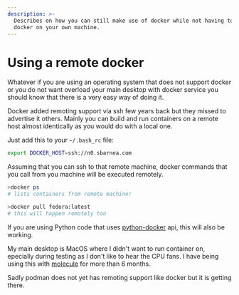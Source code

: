 ```yaml
---
description: >-
  Describes on how you can still make use of docker while not having to install
  docker on your own machine.
---
```


# Using a remote docker

Whatever if you are using an operating system that does not support docker or you do not want overload your main desktop with docker service you should know that there is a very easy way of doing it.

Docker added remoting support via ssh few years back but they missed to advertise it others. Mainly you can build and run containers on a remote host almost identically as you would do with a local one.

Just add this to your `~/.bash_rc` file: 

```bash
export DOCKER_HOST=ssh://n0.sbarnea.com
```

Assuming that you can ssh to that remote machine, docker commands that you call from you machine will be executed remotely.

```bash
>docker ps
# lists containers from remote machine!

>docker pull fedora:latest
# this will happen remotely too
```

If you are using Python code that uses [python-docker](https://pypi.org/project/docker/) api, this will also be working. 

My main desktop is MacOS where I didn't want to run container on, epecially during testing as I don't like to hear the CPU fans. I have being using this with [molecule](https://github.com/ansible/molecule/) for more than 6 months.

Sadly podman does not yet has remoting support like docker but it is getting there.

